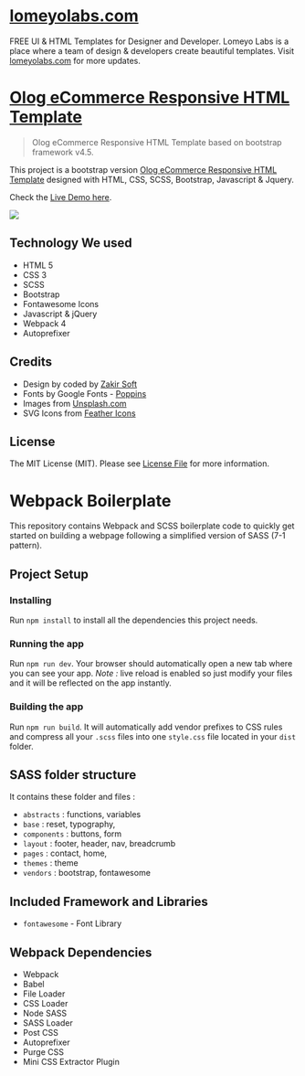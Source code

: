 # [lomeyolabs.com](https://lomeyolabs.com)
FREE UI & HTML Templates for Designer and Developer. Lomeyo Labs is a place where a team of design & developers create beautiful templates. Visit [lomeyolabs.com](https://lomeyolabs.com) for more updates.

# [Olog eCommerce Responsive HTML Template](https://lomeyolabs.com)

> Olog eCommerce Responsive HTML Template based on bootstrap framework v4.5.

This project is a bootstrap version [Olog eCommerce Responsive HTML Template](https://www.echotemplate.com/templates/olog-ecommerce-responsive-html-template) designed with HTML, CSS, SCSS, Bootstrap, Javascript & Jquery.

Check the [Live Demo here](https://demo.echotemplate.com/olog-ecommerce-responsive-html-template).

![](dist/images/screenshot.png)

## Technology We used
- HTML 5
- CSS 3
- SCSS 
- Bootstrap
- Fontawesome Icons 
- Javascript & jQuery
- Webpack 4
- Autoprefixer 

## Credits
- Design by coded by [Zakir Soft](https://zakirsoft.com)
- Fonts by Google Fonts - [Poppins](https://fonts.google.com/specimen/Poppins)
- Images from [Unsplash.com](http://unsplash.com)
- SVG Icons from [Feather Icons](https://feathericons.com)

## License
The MIT License (MIT). Please see [License File](LICENSE.md) for more information.

# Webpack Boilerplate
This repository contains Webpack and SCSS boilerplate code to quickly get started on building a webpage following a simplified version of SASS (7-1 pattern).


## Project Setup
### Installing
Run `npm install` to install all the dependencies this project needs. 

### Running the app
Run `npm run dev`. Your browser should automatically open a new tab where you can see your app.
*Note :* live reload is enabled so just modify your files and it will be reflected on the app instantly.

### Building the app
Run `npm run build`. It will automatically add vendor prefixes to CSS rules and compress all your `.scss` files into one `style.css` file located in your `dist` folder.


## SASS folder structure
It contains these folder and files : 

- `abstracts` : functions, variables
- `base` : reset, typography,
- `components` : buttons, form
- `layout` : footer, header, nav, breadcrumb
- `pages` : contact, home,
- `themes` : theme
- `vendors` : bootstrap, fontawesome

## Included Framework and Libraries
- `fontawesome` - Font Library

## Webpack Dependencies
- Webpack
- Babel
- File Loader
- CSS Loader
- Node SASS
- SASS Loader
- Post CSS 
- Autoprefixer
- Purge CSS
- Mini CSS Extractor Plugin




